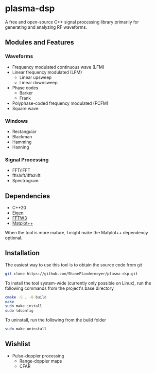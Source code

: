 # plasma-dsp

A free and open-source C++ signal processing library primarily for generating
and analyzing RF waveforms.

## Modules and Features

### Waveforms

- Frequency modulated continuous wave (LFM)
- Linear frequency modulated (LFM)
  - Linear upsweep
  - Linear downsweep
- Phase codes
  - Barker
  - Frank
- Polyphase-coded frequency modulated (PCFM)
- Square wave

### Windows

- Rectangular
- Blackman
- Hamming
- Hanning

### Signal Processing

- FFT/IFFT
- fftshift/ifftshift
- Spectrogram

## Dependencies

- C++20
- [Eigen](https://eigen.tuxfamily.org/)
- [FFTW3](https://www.fftw.org/)
- [Matplot++](https://alandefreitas.github.io/matplotplusplus/)

When the tool is more mature, I might make the Matplot++ dependency optional.

## Installation

The easiest way to use this tool is to obtain the source code from git

```bash
git clone https://github.com/ShaneFlandermeyer/plasma-dsp.git
```

To install the tool system-wide (currently only possible on Linux), run the
following commands from the project's base directory

```bash
cmake -S . -B build
make
sudo make install
sudo ldconfig
```

To uninstall, run the following from the build folder

```bash
sudo make uninstall
```

## Wishlist

- Pulse-doppler processing
  - Range-doppler maps
  - CFAR
